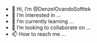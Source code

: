 - 👋 Hi, I’m @DenzelOvandoSofttek
- 👀 I’m interested in ...
- 🌱 I’m currently learning ...
- 💞️ I’m looking to collaborate on ...
- 📫 How to reach me ...

<!---
DenzelOvandoSofttek/DenzelOvandoSofttek is a ✨ special ✨ repository because its `README.md` (this file) appears on your GitHub profile.
You can click the Preview link to take a look at your changes.
--->
